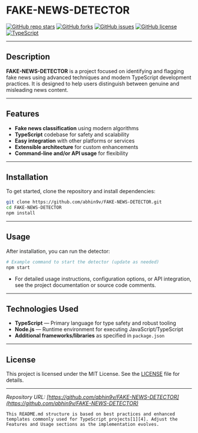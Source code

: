 
# FAKE-NEWS-DETECTOR

[![GitHub repo stars](https://img.shields.io/github/stars/abhin9v/FAKE-NEWS-DETECTOR?style=social)](https://github.com/abhin9v/FAKE-NEWS-DETECTOR)
[![GitHub forks](https://img.shields.io/github/forks/abhin9v/FAKE-NEWS-DETECTOR?style=social)](https://github.com/abhin9v/FAKE-NEWS-DETECTOR/fork)
[![GitHub issues](https://img.shields.io/github/issues/abhin9v/FAKE-NEWS-DETECTOR)](https://github.com/abhin9v/FAKE-NEWS-DETECTOR/issues)
[![GitHub license](https://img.shields.io/github/license/abhin9v/FAKE-NEWS-DETECTOR)](https://github.com/abhin9v/FAKE-NEWS-DETECTOR/blob/main/LICENSE)
[![TypeScript](https://img.shields.io/badge/language-TypeScript-blue.svg)](https://www.typescriptlang.org/)

---

## Description

**FAKE-NEWS-DETECTOR** is a project focused on identifying and flagging fake news using advanced techniques and modern TypeScript development practices. It is designed to help users distinguish between genuine and misleading news content.

---

## Features

- **Fake news classification** using modern algorithms
- **TypeScript** codebase for safety and scalability
- **Easy integration** with other platforms or services
- **Extensible architecture** for custom enhancements
- **Command-line and/or API usage** for flexibility

---

## Installation

To get started, clone the repository and install dependencies:

```bash
git clone https://github.com/abhin9v/FAKE-NEWS-DETECTOR.git
cd FAKE-NEWS-DETECTOR
npm install
```

---

## Usage

After installation, you can run the detector:

```bash
# Example command to start the detector (update as needed)
npm start
```

- For detailed usage instructions, configuration options, or API integration, see the project documentation or source code comments.

---

## Technologies Used

- **TypeScript** — Primary language for type safety and robust tooling
- **Node.js** — Runtime environment for executing JavaScript/TypeScript
- **Additional frameworks/libraries** as specified in `package.json`

---

## License

This project is licensed under the MIT License. See the [LICENSE](https://github.com/abhin9v/FAKE-NEWS-DETECTOR/blob/main/LICENSE) file for details.

---

*Repository URL: [https://github.com/abhin9v/FAKE-NEWS-DETECTOR](https://github.com/abhin9v/FAKE-NEWS-DETECTOR)*
```
This README.md structure is based on best practices and enhanced templates commonly used for TypeScript projects[1][4]. Adjust the Features and Usage sections as the implementation evolves.
